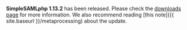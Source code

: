 **SimpleSAMLphp 1.13.2** has been released. Please check the [downloads page](https://github.com/simplesamlphp/simplesamlphp/releases) for more
information. We also recommend reading [this note]({{ site.baseurl }}/metaprocessing) about the update.